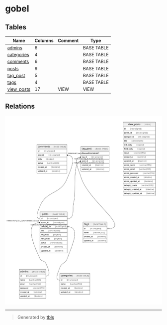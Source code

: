 # gobel

## Tables

| Name | Columns | Comment | Type |
| ---- | ------- | ------- | ---- |
| [admins](admins.md) | 6 |  | BASE TABLE |
| [categories](categories.md) | 4 |  | BASE TABLE |
| [comments](comments.md) | 6 |  | BASE TABLE |
| [posts](posts.md) | 9 |  | BASE TABLE |
| [tag_post](tag_post.md) | 5 |  | BASE TABLE |
| [tags](tags.md) | 4 |  | BASE TABLE |
| [view_posts](view_posts.md) | 17 | VIEW | VIEW |

## Relations

![er](schema.svg)

---

> Generated by [tbls](https://github.com/k1LoW/tbls)
